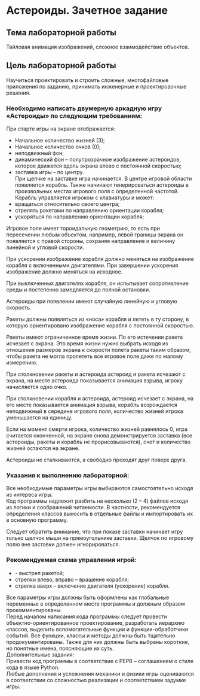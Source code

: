 # Астероиды. Зачетное задание

## Тема лабораторной работы
Тайловая анимация изображений, сложное взаимодействие объектов.  
## Цель лабораторной работы
Научиться проектировать и строить сложные, многофайловые приложения по заданию, принимать инженерные и проектировочные решения.  

### Необходимо написать двумерную аркадную игру «Астероиды» по следующим требованиям:
При старте игры на экране отображается:
 - Начальное количество жизней (3);
 - Начальное количество очков (0);
 - неподвижный фон;
 - динамический фон – полупрозрачное изображение астероидов, которое движется вдоль экрана влево с постоянной скоростью;
 - заставка игры – по центру.  
При щелчке на заставке игра начинается. В центре игровой области появляется корабль. Также начинают генерироваться астероиды в произвольных местах игрового поля с определенной частотой.  
Корабль управляется игроком с клавиатуры и может:  
 - вращаться относительно своего центра;
 - стрелять ракетами по направлению ориентации корабля;
 - ускоряться по направлению ориентации корабля;  

Игровое поле имеет тороидальную геометрию, то есть при пересечении любым объектом, например, левой границы экрана он появляется с правой стороны, сохраняя направление и величину линейной и угловой скорости.  

При ускорении изображение корабля должно меняться на изображение корабля с включенными двигателями. При завершении ускорения изображение должно меняться на исходное.  

При выключенных двигателях корабля, он испытывает сопротивление среды и постепенно замедляется до полной остановки.  

Астероиды при появлении имеют случайную линейную и угловую скорость.  

Ракеты должны появляться из «носа» корабля и лететь в ту сторону, в которую ориентировано изображение корабля с постоянной скоростью.  

Ракеты имеют ограниченное время жизни. По его истечении ракета исчезает с экрана. Это время жизни нужно выбрать исходя из отношения размеров экрана к скорости полета ракеты таким образом, чтобы ракета не могла пролететь все игровое поле даже по малому измерению.  

При столкновении ракеты и астероида астероид и ракета исчезают с экрана, на месте астероида показывается анимация взрыва, игроку начисляется одно очко.  

При столкновении корабля и астероида, астероид исчезает с экрана, на его месте показывается анимация взрыва, корабль возрождается неподвижный в середине игрового поля, количество жизней игрока уменьшается на единицу.  

Если на момент смерти игрока, количество жизней равнялось 0, игра считается оконченной, на экране снова демонстрируется заставка (все астероиды, ракеты и корабль не прорисовываются), счет и количество жизней остаются на экране.  

Астероиды не сталкиваются, а свободно проходят друг поверх друга.   

### Указания к выполнению лабораторной:
Все необходимые параметры игры выбираются самостоятельно исходя из интереса игры.  
Код программы надлежит разбить на несколько (2 – 4) файлов исходя из логики и соображений читаемости. В частности, рекомендуется определения классов выносить в отдельные файлы и импортировать их в основную программу.   

Следует обратить внимание, что при показе заставки начинает игру только щелчок мыши на прямоугольнике заставки. Щелчок по игровому полю вне заставки должен игнорироваться.  

### Рекомендуемая схема управления игрой:  
 - <Space> - выстрел ракетой;
 - стрелки влево, вправо – вращение корабля;
 - стрелка вверх – включение двигателя (ускорение) корабля.  

Все параметры игры должны быть оформлены как глобальные переменные в определенном месте программы и должным образом прокомментированы.  
Пeред началом написания кода программы следует провести объектно-ориентированное проектирование, разработать иерархию классов, выделить вспомогательные функции и функции-обработчики событий. Все функции, классы и методы должны быть тщательно продокументированы. Также для них должны быть выбраны короткие, но понятные имена, поясняющие их суть.  
Дополнительные задания:  
Привести код программы в соответствие с PEP8 – соглашением о стиле кода в языке Python.  
Любые дополнения и усложнения механики и физики игры оцениваются в соответствии со сложностью реализации и соответствием задумке игры.  
  



